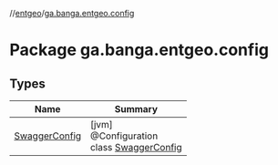 //[entgeo](../../index.md)/[ga.banga.entgeo.config](index.md)

# Package ga.banga.entgeo.config

## Types

| Name | Summary |
|---|---|
| [SwaggerConfig](-swagger-config/index.md) | [jvm]<br>@Configuration<br>class [SwaggerConfig](-swagger-config/index.md) |
